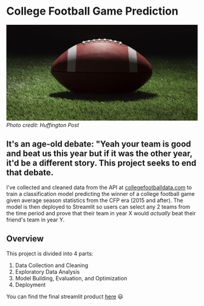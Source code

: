 # College Football Game Prediction
![](/images/cover_photo.jpg)
*Photo credit: Huffington Post*

## It's an age-old debate: "Yeah your team is good and beat us this year but if it was the other year, it'd be a different story. This project seeks to end that debate.

I've collected and cleaned data from the API at [collegefootballdata.com](https://www.collegefootballdata.com/) to train a classification model predicting the winner of a college football game given average season statistics from the CFP era (2015 and after). The model is then deployed to Streamlit so users can select any 2 teams from the time period and prove that their team in year X would *actually* beat their friend's team in year Y.

## Overview
This project is divided into 4 parts:
1. Data Collection and Cleaning
2. Exploratory Data Analysis
3. Model Building, Evaluation, and Optimization
4. Deployment

You can find the final streamlit product [here](https://github.com/DImsirovic/cfb_game_prediction) :smiley:
